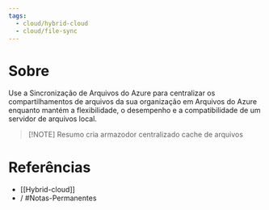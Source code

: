 ```yaml
---
tags:
  - cloud/hybrid-cloud
  - cloud/file-sync
---
```


# Sobre
Use a Sincronização de Arquivos do Azure para centralizar os compartilhamentos de arquivos da sua organização em Arquivos do Azure enquanto mantém a flexibilidade, o desempenho e a compatibilidade de um servidor de arquivos local.

> [!NOTE] Resumo
> cria armazodor centralizado cache de arquivos

# Referências
* [[Hybrid-cloud]]
* /
#Notas-Permanentes